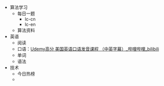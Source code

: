 - 算法学习
  - 每日一题
    - lc-cn
    - lc-en
  - 算法资料
- 英语
  - 阅读
  - 口语：[Udemy高分 美国英语口语发音课程 （中英字幕）_哔哩哔哩_bilibili](https://www.bilibili.com/video/BV1Nz4y1F7J3/?spm_id_from=333.337.search-card.all.click&vd_source=0f47d40de7d42a2d663d29d6e07c00fd)
  - 单词
  - 语法
- 技术
  - 今日热榜
  - 